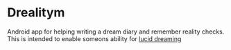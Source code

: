 # Drealitym
Android app for helping writing a dream diary and remember reality checks.
This is intended to enable someons ability for [lucid dreaming](https://en.wikipedia.org/wiki/Lucid_dream)
